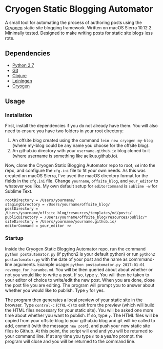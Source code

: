 # Cryogen Static Blogging Automator 

A small tool for automating the process of authoring posts using the [Cryogen](http://cryogenweb.org) static site blogging framework. Written on macOS Sierra 10.12.2. Minimally tested. Designed to make writing posts for static site blogs less rote. 

## Dependencies 

* [Python 2.7](https://docs.python.org/2/)
* [Git](https://git-scm.com)
* [Clojure](https://clojure.org)
* [Leiningen](http://leiningen.org)
* [Cryogen](http://cryogenweb.org)

## Usage 

### Installation 

First, install the dependencies if you do not already have them. You will also need to ensure you have two folders in your root directory: 

1. An offsite blog created using the command `lein new cryogen my-blog` (where my-blog could be any name you choose for the offsite blog). 
2. An github.io directory with your `username.github.io` blog cloned to it (where username is something like aelkus.github.io). 

Now, clone the Cryogen Static Blogging Automator repo to root, `cd` into the repo, and configure the `cfg.ini` file to fit your own needs. As this was created on macOS Sierra, I've used the macOS directory format for the fields in the `cfg.ini` file. Change `yourname`, `offsite_blog`, and `your_editor` to whatever you like. My own default setup for `editorCommand` is `sublime -w` for Sublime Text. 

```
rootDirectory = /Users/yourname/
stagingDirectory = /Users/yourname/offsite_blog/
postDirectory = /Users/yourname/offsite_blog/resources/templates/md/posts/
publicDirectory = /Users/yourname/offsite_blog/resources/public/*
siteDirectory = /Users/yourname/yourname.github.io/
editorCommand = your_editor -w 
```
### Startup 

Inside the Cryogen Static Blogging Automator repo, run the command `python postautomator.py` (if python2 is your default python) or run `python2 postautomator.py` with the date of your post and the name as commmand-line arguments. Example usage: `python postautomator.py 2017-01-01 revenge_for_harambe.md`. You will be then queried about about whether or not you would like to write a post. If so, type `y`. You will then be taken to your editor of choice to write/edit the new post. When you are done, close the post file you are editing. The program will prompt you to answer about whether you would like to publish. Type `y` for yes. 

The program then generates a local preview of your static site in the browser. Type `control-c` (`CTRL-C`) to exit from the preview (which will build the HTML files necessary for your static site). You will be asked one more time about whether you want to publish. If so, type `y`. The HTML files will be copied from your offsite blog to your github.io blog and git will be called to add, commit (with the message `new post`), and push your new static site files to Github. At this point, the script will end and you will be returned to your command line. If at any time you type `n` to a yes/no prompt, the program will close and you will be returned to the command line. 
